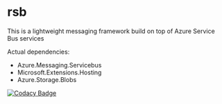 # rsb

This is a lightweight messaging framework build on top of Azure Service Bus services

Actual dependencies:

- Azure.Messaging.Servicebus
- Microsoft.Extensions.Hosting
- Azure.Storage.Blobs


[![Codacy Badge](https://app.codacy.com/project/badge/Grade/e75f90253491454cbf0dfb25c9c7085b)](https://app.codacy.com/gh/ggcol/rsb/dashboard?utm_source=gh&utm_medium=referral&utm_content=&utm_campaign=Badge_grade)